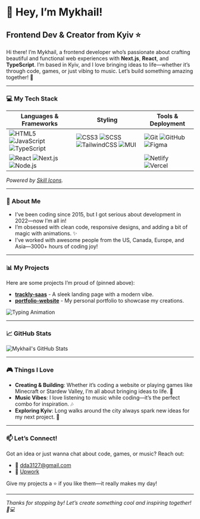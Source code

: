 # 👋 Hey, I’m Mykhail!  
## Frontend Dev & Creator from Kyiv ⭐️

Hi there! I’m Mykhail, a frontend developer who’s passionate about crafting beautiful and functional web experiences with **Next.js**, **React**, and **TypeScript**. I’m based in Kyiv, and I love bringing ideas to life—whether it’s through code, games, or just vibing to music. Let’s build something amazing together! 🚀  

---

### 💻 My Tech Stack  
| Languages & Frameworks | Styling | Tools & Deployment |
|------------------------|---------|--------------------|
| ![HTML5](https://skillicons.dev/icons?i=html) ![JavaScript](https://skillicons.dev/icons?i=javascript) ![TypeScript](https://skillicons.dev/icons?i=typescript) | ![CSS3](https://skillicons.dev/icons?i=css) ![SCSS](https://skillicons.dev/icons?i=sass) ![TailwindCSS](https://skillicons.dev/icons?i=tailwind) ![MUI](https://skillicons.dev/icons?i=materialui) | ![Git](https://skillicons.dev/icons?i=git) ![GitHub](https://skillicons.dev/icons?i=github) ![Figma](https://skillicons.dev/icons?i=figma) |
| ![React](https://skillicons.dev/icons?i=react) ![Next.js](https://skillicons.dev/icons?i=nextjs) ![Node.js](https://skillicons.dev/icons?i=nodejs) | | ![Netlify](https://skillicons.dev/icons?i=netlify) ![Vercel](https://skillicons.dev/icons?i=vercel) |

*Powered by [Skill Icons](https://github.com/tandpfun/skill-icons).*

---

### 🌟 About Me  
- I’ve been coding since 2015, but I got serious about development in 2022—now I’m all in!  
- I’m obsessed with clean code, responsive designs, and adding a bit of magic with animations. ✨  
- I’ve worked with awesome people from the US, Canada, Europe, and Asia—3000+ hours of coding joy!  

---

### 📊 My Projects  
Here are some projects I’m proud of (pinned above):  
- **[trackly-saas](https://github.com/mykhail-druz/trackly-saas)** - A sleek landing page with a modern vibe.  
- **[portfolio-website](https://github.com/mykhail-druz/portfolio-website)** - My personal portfolio to showcase my creations.  

![Typing Animation](https://media.giphy.com/media/78XCFBGOlS6keY1Bil/giphy.gif)

---

### 📈 GitHub Stats  
![Mykhail's GitHub Stats](https://github-readme-stats.vercel.app/api?username=mykhail-druz&show_icons=true&theme=dark)  

---

### 🎮 Things I Love  
- **Creating & Building**: Whether it’s coding a website or playing games like Minecraft or Stardew Valley, I’m all about bringing ideas to life. 🏰  
- **Music Vibes**: I love listening to music while coding—it’s the perfect combo for inspiration. 🎶  
- **Exploring Kyiv**: Long walks around the city always spark new ideas for my next project. 🌳  

---

### 📫 Let’s Connect!  
Got an idea or just wanna chat about code, games, or music? Reach out:  
- 📧 [dda3127@gmail.com](mailto:dda3127@gmail.com)  
- 💼 [Upwork](https://www.upwork.com/freelancers/~016ee239e423c4b7b7?viewMode=1)  

Give my projects a ⭐ if you like them—it really makes my day!  

---

*Thanks for stopping by! Let’s create something cool and inspiring together! 🌟💻*
